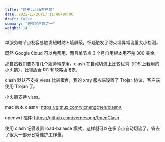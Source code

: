 ```yaml
---
title: "使用clash客户端"
date: 2022-12-26T17:11:48+08:00
draft: false
summary: "最强客户端之一"
weight: 14
---
```


单服务端节点极容易触发短时防火墙屏蔽，怀疑触发了防火墙异常流量大小检测。

既然 Google Cloud 可以免费用，而且单节点 3 个月自用根本用不完 300 美金。

那自然我们要多搭几个服务端来用。clash 在自动切流上比较优秀（IOS 上我用的小火箭），比较适合 PC 和软路由场景。

clash 默认不支持 vless 比较蛋疼，我的 xray 服务端设置了 Trojan 协议，客户端使用 Trojan 了。

小火箭支持 vless。

mac 版本 clashX: <https://github.com/yichengchen/clashX>

openwrt 插件: <https://github.com/vernesong/OpenClash>

使用 clash 记得设置 load-balance 模式，这样就可以在多节点自动切流了，省去了很大一部分日常维护工作量。
